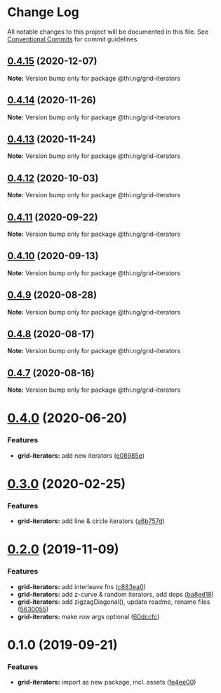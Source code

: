 # Change Log

All notable changes to this project will be documented in this file.
See [Conventional Commits](https://conventionalcommits.org) for commit guidelines.

## [0.4.15](https://github.com/thi-ng/umbrella/compare/@thi.ng/grid-iterators@0.4.14...@thi.ng/grid-iterators@0.4.15) (2020-12-07)

**Note:** Version bump only for package @thi.ng/grid-iterators





## [0.4.14](https://github.com/thi-ng/umbrella/compare/@thi.ng/grid-iterators@0.4.13...@thi.ng/grid-iterators@0.4.14) (2020-11-26)

**Note:** Version bump only for package @thi.ng/grid-iterators





## [0.4.13](https://github.com/thi-ng/umbrella/compare/@thi.ng/grid-iterators@0.4.12...@thi.ng/grid-iterators@0.4.13) (2020-11-24)

**Note:** Version bump only for package @thi.ng/grid-iterators





## [0.4.12](https://github.com/thi-ng/umbrella/compare/@thi.ng/grid-iterators@0.4.11...@thi.ng/grid-iterators@0.4.12) (2020-10-03)

**Note:** Version bump only for package @thi.ng/grid-iterators





## [0.4.11](https://github.com/thi-ng/umbrella/compare/@thi.ng/grid-iterators@0.4.10...@thi.ng/grid-iterators@0.4.11) (2020-09-22)

**Note:** Version bump only for package @thi.ng/grid-iterators





## [0.4.10](https://github.com/thi-ng/umbrella/compare/@thi.ng/grid-iterators@0.4.9...@thi.ng/grid-iterators@0.4.10) (2020-09-13)

**Note:** Version bump only for package @thi.ng/grid-iterators





## [0.4.9](https://github.com/thi-ng/umbrella/compare/@thi.ng/grid-iterators@0.4.8...@thi.ng/grid-iterators@0.4.9) (2020-08-28)

**Note:** Version bump only for package @thi.ng/grid-iterators





## [0.4.8](https://github.com/thi-ng/umbrella/compare/@thi.ng/grid-iterators@0.4.7...@thi.ng/grid-iterators@0.4.8) (2020-08-17)

**Note:** Version bump only for package @thi.ng/grid-iterators





## [0.4.7](https://github.com/thi-ng/umbrella/compare/@thi.ng/grid-iterators@0.4.6...@thi.ng/grid-iterators@0.4.7) (2020-08-16)

**Note:** Version bump only for package @thi.ng/grid-iterators





# [0.4.0](https://github.com/thi-ng/umbrella/compare/@thi.ng/grid-iterators@0.3.17...@thi.ng/grid-iterators@0.4.0) (2020-06-20)


### Features

* **grid-iterators:** add new iterators ([e08985e](https://github.com/thi-ng/umbrella/commit/e08985ee07a2bc449e4f2126191a96261ef6dfb0))





# [0.3.0](https://github.com/thi-ng/umbrella/compare/@thi.ng/grid-iterators@0.2.3...@thi.ng/grid-iterators@0.3.0) (2020-02-25)


### Features

* **grid-iterators:** add line & circle iterators ([a6b757d](https://github.com/thi-ng/umbrella/commit/a6b757dd350e46404bfd2f82e58d8a3bc2c5b133))





# [0.2.0](https://github.com/thi-ng/umbrella/compare/@thi.ng/grid-iterators@0.1.0...@thi.ng/grid-iterators@0.2.0) (2019-11-09)

### Features

* **grid-iterators:** add interleave fns ([c883ea0](https://github.com/thi-ng/umbrella/commit/c883ea03d9a37698533d981a96f7122828731364))
* **grid-iterators:** add z-curve & random iterators, add deps ([ba8ed18](https://github.com/thi-ng/umbrella/commit/ba8ed18cd84db77ccb35ed95586c66151cf1d690))
* **grid-iterators:** add zigzagDiagonal(), update readme, rename files ([5630055](https://github.com/thi-ng/umbrella/commit/56300557f395698f82b453c79956ada72726444a))
* **grid-iterators:** make row args optional ([60dccfc](https://github.com/thi-ng/umbrella/commit/60dccfcb0ba1d731eeecd4c12433d44b5491e7a7))

# 0.1.0 (2019-09-21)

### Features

* **grid-iterators:** import as new package, incl. assets ([fe4ee00](https://github.com/thi-ng/umbrella/commit/fe4ee00))
